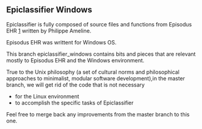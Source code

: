 ## Epiclassifier Windows

Epiclassifier is fully composed of source files and functions from Episodus EHR [1]
 written by Philippe Ameline.

Episodus EHR was writtent for Windows OS.

This branch epiclassifier_windows contains bits and pieces that are relevant
mostly to Episodus EHR and the Windows environment.

True to the Unix philosophy (a set of cultural norms and philosophical
approaches to minimalist, modular software development),in the master branch,
we will get rid of the code that is not necessary
 * for the Linux environment
 * to accomplish the specific tasks of Epiclassifier

Feel free to merge back any improvements from the master branch to this one.

[1]: https://sourceforge.net/projects/episodus/ 
